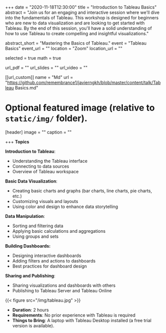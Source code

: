 +++
date = "2020-11-18T12:30:00"
title = "Introduction to Tableau Basics"
abstract = "Join us for an engaging and interactive session where we'll dive into the fundamentals of Tableau. This workshop is designed for beginners who are new to data visualization and are looking to get started with Tableau. By the end of this session, you'll have a solid understanding of how to use Tableau to create compelling and insightful visualizations."

abstract_short = "Mastering the Basics of Tableau."
event = "Tableau Basics"
event_url = ""
location = "Zoom"
location_url = ""

selected = true
math = true

url_pdf = ""
url_slides = ""
url_video = ""

[[url_custom]]
    name = "Md"
    url = "https://github.com/remembrance1/javierngkh/blob/master/content/talk/Tableau Basics.md"
    
# Optional featured image (relative to `static/img/` folder).
[header]
image = ""
caption = ""

+++
**Topics**

**Introduction to Tableau**:
+    Understanding the Tableau interface
+    Connecting to data sources
+    Overview of Tableau workspace 
  
**Basic Data Visualization**:
+    Creating basic charts and graphs (bar charts, line charts, pie charts, etc.)
+    Customizing visuals and layouts
+    Using color and design to enhance data storytelling
  
**Data Manipulation**:
+    Sorting and filtering data
+    Applying basic calculations and aggregations
+    Using groups and sets

**Building Dashboards:**
+    Designing interactive dashboards
+    Adding filters and actions to dashboards
+    Best practices for dashboard design

**Sharing and Publishing**:
+    Sharing visualizations and dashboards with others
+    Publishing to Tableau Server and Tableau Online

{{< figure src="/img/tableau.jpg" >}}

+   **Duration**: 2 hours
+   **Requirements**: No prior experience with Tableau is required
+   **Things to Bring**: A laptop with Tableau Desktop installed (a free trial version is available).


